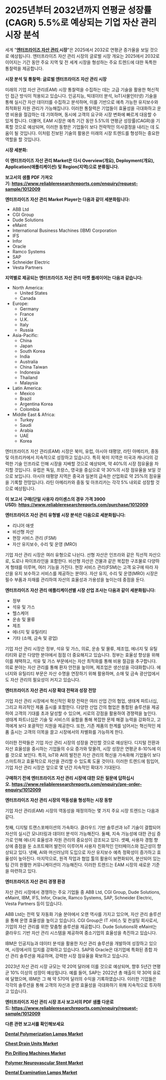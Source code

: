 <p><h1>2025년부터 2032년까지 연평균 성장률(CAGR) 5.5%로 예상되는 기업 자산 관리 시장 분석</h1></p><p>세계 "<strong><a href="https://www.reliableresearchreports.com/enterprise-asset-management-r1012009?utm_campaign=106&utm_medium=8&utm_source=Github&utm_content=ia&utm_term=20032025&utm_id=enterprise-asset-management">엔터프라이즈 자산 관리&nbsp;</a></strong><strong>시장</strong>"은 2025에서 2032로 연평균 증가율을 보일 것으로 예상됩니다. 엔터프라이즈 자산 관리 시장의 글로벌 시장 개요는 2025에서 2032로 이어지는 기간 동안 주요 지역 및 전 세계 시장을 형성하는 주요 트렌드에 대한 독특한 통찰력을 제공합니다.</p>
<p><strong>시장 분석 및 통찰력: 글로벌 엔터프라이즈 자산 관리 시장</strong></p>
<p><p>미래의 기업 자산 관리(EAM) 시장 통찰력을 수집하는 데는 고급 기술을 활용한 혁신적인 접근 방식이 적용되고 있습니다. 인공지능, 빅데이터 분석, IoT(사물인터넷) 기술을 통해 실시간 자산 데이터를 수집하고 분석하며, 이를 기반으로 예측 가능한 유지보수와 최적화된 자원 관리가 가능해집니다. 이러한 통찰력은 기업들이 효율성을 극대화하고 운영 비용을 절감하는 데 기여하며, 동시에 고객의 요구와 시장 변화에 빠르게 대응할 수 있게 합니다. 더불어, EAM 시장은 예측 기간 동안 5.5%의 연평균 성장률(CAGR)을 기록할 것으로 예상되며, 이러한 동향은 기업들이 보다 전략적인 의사결정을 내리는 데 도움이 될 것입니다. 이처럼 진보된 기술의 활용은 미래의 시장 트렌드를 형성하는 중요한 역할을 할 것입니다.</p><a href="%7CAUTHORITHY_DOMAIN_URL%7C?utm_campaign=106&utm_medium=8&utm_source=Github&utm_content=ia&utm_term=20032025&utm_id=enterprise-asset-management"></a></p>
<p><strong>시장 세분화:</strong></p>
<p><strong>이 엔터프라이즈 자산 관리 Market은 다시 Overview(개요), Deployment(개요), Application(애플리케이션) 및 Region(지역)으로 분류됩니다.</strong></p>
<p><strong>보고서의 샘플 PDF 가져오기:&nbsp;<a href="https://www.reliableresearchreports.com/enquiry/request-sample/1012009?utm_campaign=106&utm_medium=8&utm_source=Github&utm_content=ia&utm_term=20032025&utm_id=enterprise-asset-management">https://www.reliableresearchreports.com/enquiry/request-sample/1012009</a></strong><strong></strong></p>
<p><strong>엔터프라이즈 자산 관리 Market Player는 다음과 같이 세분화됩니다:</strong></p>
<p><ul><li>ABB Ltd</li><li>CGI Group</li><li>Dude Solutions</li><li>eMaint</li><li>International Business Machines (IBM) Corporation</li><li>IFS</li><li>Infor</li><li>Oracle</li><li>Ramco Systems</li><li>SAP</li><li>Schneider Electric</li><li>Vesta Partners</li></ul></p>
<p><strong>지역별로 제공되는 엔터프라이즈 자산 관리 마켓 플레이어는 다음과 같습니다:</strong></p>
<p><ul>
    <li>
        North America:
        <ul>
            <li>United States</li>
            <li>Canada</li>
        </ul>
    </li>
    <li>
        Europe:
        <ul>
            <li>Germany</li>
            <li>France</li>
            <li>U.K.</li>
            <li>Italy</li>
            <li>Russia</li>
        </ul>
    </li>
    <li>
        Asia-Pacific:
        <ul>
            <li>China</li>
            <li>Japan</li>
            <li>South Korea</li>
            <li>India</li>
            <li>Australia</li>
            <li>China Taiwan</li>
            <li>Indonesia</li>
            <li>Thailand</li>
            <li>Malaysia</li>
        </ul>
    </li>
    <li>
        Latin America:
        <ul>
            <li>Mexico</li>
            <li>Brazil</li>
            <li>Argentina Korea</li>
            <li>Colombia</li>
        </ul>
    </li>
    <li>
        Middle East & Africa:
        <ul>
            <li>Turkey</li>
            <li>Saudi</li>
            <li>Arabia</li>
            <li>UAE</li>
            <li>Korea</li>
        </ul>
    </li>
    </ul></p>
<p><p>엔터프라이즈 자산 관리(EAM) 시장은 북미, 유럽, 아시아 태평양, 라틴 아메리카, 중동 및 아프리카에서 지속적으로 성장하고 있습니다. 특히 북미 지역은 미국과 캐나다의 강력한 기술 인프라로 인해 시장을 지배할 것으로 예상되며, 약 40%의 시장 점유율을 차지할 것입니다. 유럽은 독일, 프랑스, 영국을 중심으로 약 30%의 시장 점유율을 보일 것으로 보입니다. 아시아 태평양 지역은 중국과 일본의 급속한 산업화로 약 25%의 점유율을 기록할 전망입니다. 라틴 아메리카와 중동 및 아프리카는 각각 5% 내외로 성장할 것으로 예상됩니다.</p></p>
<p><strong>이 보고서 구매(단일 사용자 라이센스의 경우 가격 3900 USD):&nbsp;<a href="https://www.reliableresearchreports.com/purchase/1012009?utm_campaign=106&utm_medium=8&utm_source=Github&utm_content=ia&utm_term=20032025&utm_id=enterprise-asset-management">https://www.reliableresearchreports.com/purchase/1012009</a></strong></p>
<p><strong>엔터프라이즈 자산 관리 유형별 시장 분석은 다음으로 세분화됩니다:</strong></p>
<p><ul><li>리니어 애셋</li><li>비선형 자산</li><li>현장 서비스 관리 (FSM)</li><li>자산 유지보수, 수리 및 운영 (MRO)</li></ul></p>
<p><p>기업 자산 관리 시장은 여러 유형으로 나뉜다. 선형 자산은 인프라와 같은 직선적 자산으로, 도로나 파이프라인을 포함한다. 비선형 자산은 건물과 같은 복잡한 구조물로 다양하게 형태를 이루며, 여러 기능을 가진다. 현장 서비스 관리(FSM)는 고객 요구에 따라 자산을 유지 보수하고 서비스를 제공하는 분야다. 자산 유지, 수리 및 운영(MRO) 시장은 필수 부품과 자재를 관리하여 자산의 효율성과 가용성을 높이는데 중점을 둔다.</p></p>
<p><strong>엔터프라이즈 자산 관리 애플리케이션별 시장 산업 조사는 다음과 같이 세분화됩니다:</strong></p>
<p><ul><li>정부</li><li>석유 및 가스</li><li>헬스케어</li><li>운송 및 물류</li><li>제조</li><li>에너지 및 유틸리티</li><li>기타 (소매, 금속 및 광업)</li></ul></p>
<p><p>기업 자산 관리 시장은 정부, 석유 및 가스, 의료, 운송 및 물류, 제조업, 에너지 및 유틸리티와 같은 다양한 분야에서 점점 더 중요해지고 있습니다. 정부는 효율성 향상을 위해 이를 채택하고, 석유 및 가스 부문에서는 자산 최적화를 통해 비용 절감을 추구합니다. 의료 분야는 자산 관리를 통해 환자 안전을 높이며, 제조업은 생산성을 극대화합니다. 에너지와 유틸리티 부문은 자산 수명을 연장하기 위해 활용하며, 소매 및 금속 광산업에서도 자산 관리의 필요성이 커지고 있습니다.</p></p>
<p><strong>엔터프라이즈 자산 관리 시장 확대 전략과 성장 전망</strong></p>
<p><p>기업 자산 관리 시장에서 혁신적인 확장 전략은 여러 산업 간의 협업, 생태계 파트너십, 그리고 파괴적인 제품 출시를 포함한다. 다양한 산업 간의 협업은 통합된 솔루션을 제공하여 고객의 기대를 초과 달성할 수 있으며, 서로의 강점을 활용하여 경쟁력을 높인다. 생태계 파트너십은 기술 및 서비스의 융합을 통해 복잡한 문제 해결 능력을 강화하고, 고객에게 보다 포괄적인 지원을 제공한다. 또한, 기존 제품의 한계를 넘어서는 혁신적인 제품 출시는 고객의 이목을 끌고 시장에서의 차별화를 가능하게 한다.</p><p>이러한 전략들은 기업 자산 관리 시장의 성장을 견인할 것으로 예상된다. 디지털 전환과 자산 효율성을 중시하는 기업들의 수요 증가와 맞물려, 시장 성장은 연평균 8-10%에 이를 것으로 보인다. 특히, IoT와 AI의 발전은 자산 관리의 혁신을 가속화해 기업들이 보다 스마트하고 효율적으로 자산을 관리할 수 있도록 도울 것이다. 이러한 트렌드에 힘입어, 기업 자산 관리 시장은 앞으로 몇 년간 지속적인 확대가 기대된다.</p></p>
<p><strong>구매하기 전에 엔터프라이즈 자산 관리 시장에 대한 모든 질문에 답하십시오.&nbsp;<a href="https://www.reliableresearchreports.com/enquiry/pre-order-enquiry/1012009?utm_campaign=106&utm_medium=8&utm_source=Github&utm_content=ia&utm_term=20032025&utm_id=enterprise-asset-management">https://www.reliableresearchreports.com/enquiry/pre-order-enquiry/1012009</a></strong><strong></strong></p>
<p><strong>엔터프라이즈 자산 관리 시장의 역동성을 형성하는 시장 동향</strong></p>
<p><p>기업 자산 관리(EAM) 시장의 역동성을 재정의하는 몇 가지 주요 시장 트렌드는 다음과 같다.</p><p>첫째, 디지털 트랜스포메이션의 가속화다. 클라우드 기반 솔루션과 IoT 기술이 결합되어 자산의 실시간 모니터링과 데이터 분석이 가능해진다. 둘째, 지속 가능성에 대한 관심 증가로 인해 에너지 효율성과 자원 관리의 중요성이 강조되고 있다. 셋째, 사용자 경험 향상에 중점을 둔 소프트웨어 발전이 이루어져 사용자 친화적인 인터페이스와 접근성이 향상되고 있다. 넷째, AI와 머신러닝의 도입으로 자산 유지보수 예측 정확성이 증가하고 효율성이 높아진다. 마지막으로, 원격 작업과 협업 툴의 활용이 보편화되어, 분산되어 있는 팀 간의 원활한 커뮤니케이션이 가능해진다. 이러한 트렌드는 EAM 시장의 새로운 기준을 마련하고 있다.</p></p>
<p><strong>엔터프라이즈 자산 관리 경쟁 환경</strong></p>
<p><p>자산 관리 시장에서 경쟁하는 주요 기업들 중 ABB Ltd, CGI Group, Dude Solutions, eMaint, IBM, IFS, Infor, Oracle, Ramco Systems, SAP, Schneider Electric, Vesta Partners 등이 있습니다.</p><p>ABB Ltd는 전력 및 자동화 기술 분야에서 오랜 역사를 가지고 있으며, 자산 관리 솔루션을 통해 운영 효율성을 높이고 있습니다. CGI Group은 IT 서비스 및 컨설팅 회사로서, 기업의 자산 관리를 위한 맞춤형 솔루션을 제공합니다. Dude Solutions와 eMaint는 클라우드 기반 자산 관리 시스템을 제공하여 중소기업의 효율성을 촉진하고 있습니다.</p><p>IBM은 인공지능과 데이터 분석을 활용한 자산 관리 솔루션을 개발하여 성장하고 있으며, 시장에서의 입지를 강화하고 있습니다. SAP와 Oracle은 대기업에 특화된 종합 자산 관리 솔루션을 제공하며, 강력한 시장 점유율을 확보하고 있습니다.</p><p>2023년 자산 관리 시장 규모는 약 20억 달러에 이를 것으로 예상되며, 향후 5년간 연평균 10% 이상의 성장이 예상됩니다. 예를 들어, SAP는 2022년 총 매출이 약 30억 유로에 달했으며, IBM은 그 해 약 570억 달러의 수익을 기록하였습니다. 이러한 기업들은 각각의 솔루션을 통해 고객의 자산과 운영 효율성을 극대화하기 위해 지속적으로 투자하고 있습니다.</p></p>
<p><strong>엔터프라이즈 자산 관리 시장 조사 보고서의 PDF 샘플 다운로드:&nbsp;<a href="https://www.reliableresearchreports.com/enquiry/request-sample/1012009?utm_campaign=106&utm_medium=8&utm_source=Github&utm_content=ia&utm_term=20032025&utm_id=enterprise-asset-management">https://www.reliableresearchreports.com/enquiry/request-sample/1012009</a></strong></p>
<p><strong></strong></p>
<p><strong></strong></p>
<p><strong></strong></p>
<p><strong></strong></p>
<p><strong>다른 관련 보고서를 확인해보세요</strong></p>
<p><strong><p><a href="https://github.com/gripeluigstt/Market-Research-Report-List-1/blob/main/dental-polymerization-lamps-market.md?utm_campaign=106&utm_medium=8&utm_source=Github&utm_content=ia&utm_term=20032025&utm_id=enterprise-asset-management">Dental Polymerization Lamps Market</a></p><p><a href="https://github.com/minakibanov/Market-Research-Report-List-1/blob/main/chest-drain-units-market.md?utm_campaign=106&utm_medium=8&utm_source=Github&utm_content=ia&utm_term=20032025&utm_id=enterprise-asset-management">Chest Drain Units Market</a></p><p><a href="https://github.com/warshatulang0/Market-Research-Report-List-1/blob/main/pin-drilling-machines-market.md?utm_campaign=106&utm_medium=8&utm_source=Github&utm_content=ia&utm_term=20032025&utm_id=enterprise-asset-management">Pin Drilling Machines Market</a></p><p><a href="https://github.com/yepezkommakp/Market-Research-Report-List-1/blob/main/polymer-neurovascular-stent-market.md?utm_campaign=106&utm_medium=8&utm_source=Github&utm_content=ia&utm_term=20032025&utm_id=enterprise-asset-management">Polymer Neurovascular Stent Market</a></p><p><a href="https://github.com/syiqvanyo/Market-Research-Report-List-1/blob/main/dental-examination-lamps-market.md?utm_campaign=106&utm_medium=8&utm_source=Github&utm_content=ia&utm_term=20032025&utm_id=enterprise-asset-management">Dental Examination Lamps Market</a></p></strong></p>